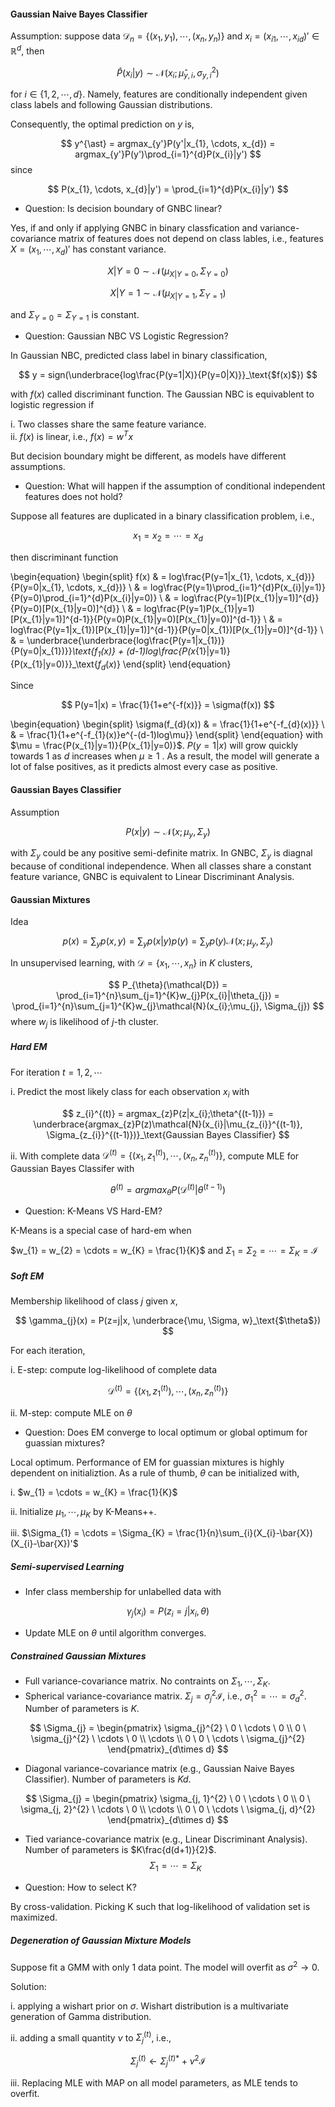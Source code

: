 #### Gaussian Naive Bayes Classifier

Assumption: suppose data $\mathcal{D}_{n} = \{(x_{1}, y_{1}), \cdots, (x_{n}, y_{n}) \}$ and $x_{i} = (x_{i1}, \cdots, x_{id})' \in \mathbb{R}^{d}$, then

$$
\hat{P}(x_{i}|y) \sim \mathcal{N}(x_{i};\hat{\mu}_{y, i}, \sigma_{y, i}^{2})
$$

for $i \in \{1, 2, \cdots, d\}$. Namely, features are conditionally independent given class labels and following Gaussian distributions.

Consequently, the optimal prediction on $y$ is,

$$
y^{\ast} = argmax_{y'}P(y'|x_{1}, \cdots, x_{d}) = argmax_{y'}P(y')\prod_{i=1}^{d}P(x_{i}|y')
$$ since 

$$
P(x_{1}, \cdots, x_{d}|y') = \prod_{i=1}^{d}P(x_{i}|y')
$$

* Question: Is decision boundary of GNBC linear?

Yes, if and only if applying GNBC in binary classfication and variance-covariance matrix of features does not depend on class lables, i.e., features $X = (x_{1}, \cdots, x_{d})'$ has constant variance.

$$
X|Y=0 \sim \mathcal{N}(\mu_{X|Y=0}, \Sigma_{Y=0})
$$

$$
X|Y=1 \sim \mathcal{N}(\mu_{X|Y=1}, \Sigma_{Y=1})
$$

and $\Sigma_{Y=0} = \Sigma_{Y=1}$ is constant.

* Question: Gaussian NBC VS Logistic Regression?

In Gaussian NBC, predicted class label in binary classification,

$$
y = sign(\underbrace{log\frac{P(y=1|X)}{P(y=0|X)}}_\text{$f(x)$})
$$ 

with $f(x)$ called discriminant function. The Gaussian NBC is equivablent to logistic regression if 

i. Two classes share the same feature variance.  
ii. $f(x)$ is linear, i.e., $f(x) = w^{T}x$

But decision boundary might be different, as models have different assumptions.

* Question: What will happen if the assumption of conditional independent features does not hold?

Suppose all features are duplicated in a binary classification problem, i.e.,

$$
x_{1} = x_{2} = \cdots = x_{d}
$$

then discriminant function

\begin{equation}
\begin{split}
f(x) & = log\frac{P(y=1|x_{1}, \cdots, x_{d})}{P(y=0|x_{1}, \cdots, x_{d})}  \\
& = log\frac{P(y=1)\prod_{i=1}^{d}P(x_{i}|y=1)}{P(y=0)\prod_{i=1}^{d}P(x_{i}|y=0)} \\
& = log\frac{P(y=1)[P(x_{1}|y=1)]^{d}}{P(y=0)[P(x_{1}|y=0)]^{d}} \\
& = log\frac{P(y=1)P(x_{1}|y=1)[P(x_{1}|y=1)]^{d-1}}{P(y=0)P(x_{1}|y=0)[P(x_{1}|y=0)]^{d-1}} \\
& = log\frac{P(y=1|x_{1})[P(x_{1}|y=1)]^{d-1}}{P(y=0|x_{1})[P(x_{1}|y=0)]^{d-1}} \\
& = \underbrace{\underbrace{log\frac{P(y=1|x_{1})}{P(y=0|x_{1})}}_\text{$f_{1}(x)$} + (d-1)log\frac{P(x_{1}|y=1)}{P(x_{1}|y=0)}}_\text{$f_{d}(x)$}
\end{split}
\end{equation}

Since 

$$
P(y=1|x) = \frac{1}{1+e^{-f(x)}} = \sigma(f(x))
$$

\begin{equation}
\begin{split}
\sigma(f_{d}(x)) & = \frac{1}{1+e^{-f_{d}(x)}} \\ 
& = \frac{1}{1+e^{-f_{1}(x)}e^{-(d-1)log\mu}}
\end{split}
\end{equation}
with $\mu = \frac{P(x_{1}|y=1)}{P(x_{1}|y=0)}$. $P(y=1|x)$ will grow quickly towards 1 as $d$ increases when $\mu \ge 1$ . As a result, the model will generate a lot of false positives, as it predicts almost every case as positive.

#### Gaussian Bayes Classifier

Assumption

$$
P(x|y) \sim \mathcal{N}(x;\mu_{y}, \Sigma_{y})
$$

with $\Sigma_{y}$ could be any positive semi-definite matrix. In GNBC, $\Sigma_{y}$ is diagnal because of conditional independence. When all classes share a constant feature variance, GNBC is equivalent to Linear Discriminant Analysis.

#### Gaussian Mixtures

Idea

$$
p(x) = \sum_{y}p(x, y) = \sum_{y}p(x|y)p(y) = \sum_{y}p(y)\mathcal{N}(x;\mu_{y}, \Sigma_{y})
$$

In unsupervised learning, with $\mathcal{D} = \{x_{1}, \cdots, x_{n} \}$ in $K$ clusters, 

$$
P_{\theta}(\mathcal{D}) = \prod_{i=1}^{n}\sum_{j=1}^{K}w_{j}P(x_{i}|\theta_{j}) = \prod_{i=1}^{n}\sum_{j=1}^{K}w_{j}\mathcal{N}(x_{i};\mu_{j}, \Sigma_{j})
$$ where $w_{j}$ is likelihood of $j$-th cluster.

##### Hard EM

For iteration $t = 1, 2, \cdots$

i. Predict the most likely class for each observation $x_{i}$ with

$$
z_{i}^{(t)} = argmax_{z}P(z|x_{i};\theta^{(t-1)}) = \underbrace{argmax_{z}P(z)\mathcal{N}(x_{i}|\mu_{z_{i}}^{(t-1)}, \Sigma_{z_{i}}^{(t-1)})}_\text{Gaussian Bayes Classifier}
$$

ii. With complete data $\mathcal{D}^{(t)} = \{(x_{1},z_{1}^{(t)}), \cdots, (x_{n}, z_{n}^{(t)}) \}$, compute MLE for Gaussian Bayes Classifer with

$$
\theta^{(t)} = argmax_{\theta}P(\mathcal{D}^{(t)}|\theta^{(t-1)})
$$

* Question: K-Means VS Hard-EM?

K-Means is a special case of hard-em when 

$w_{1} = w_{2} = \cdots = w_{K} = \frac{1}{K}$ and $\Sigma_{1} = \Sigma_{2} = \cdots = \Sigma_{K} = \mathcal{I}$

##### Soft EM

Membership likelihood of class $j$ given $x$,

$$
\gamma_{j}(x) = P(z=j|x, \underbrace{\mu, \Sigma, w}_\text{$\theta$})
$$

For each iteration,

i. E-step: compute log-likelihood of complete data

$$
\mathcal{D}^{(t)} = \{(x_{1}, z_{1}^{(t)}), \cdots, (x_{n}, z_{n}^{(t)}) \}
$$

ii. M-step: compute MLE on $\theta$

* Question: Does EM converge to local optimum or global optimum for guassian mixtures?

Local optimum. Performance of EM for guassian mixtures is highly dependent on initializtion. As a rule of thumb, $\theta$ can be initialized with,

i. $w_{1} = \cdots = w_{K} = \frac{1}{K}$

ii. Initialize $\mu_{1}, \cdots, \mu_{K}$ by K-Means++.

iii. $\Sigma_{1} = \cdots = \Sigma_{K} = \frac{1}{n}\sum_{i}(X_{i}-\bar{X})(X_{i}-\bar{X})'$

##### Semi-supervised Learning

* Infer class membership for unlabelled data with 

$$
\gamma_{j}(x_{i}) = P(z_{i} = j|x_{i}, \theta)
$$

* Update MLE on $\theta$ until algorithm converges.

##### Constrained Gaussian Mixtures

* Full variance-covariance matrix. No contraints on $\Sigma_{1}, \cdots, \Sigma_{K}$. 
* Spherical variance-covariance matrix. $\Sigma_{j} = \sigma_{j}^{2}\mathcal{I}$, i.e., $\sigma_{1}^{2} = \cdots = \sigma_{d}^{2}$. Number of parameters is $K$.

$$
\Sigma_{j} = \begin{pmatrix} \sigma_{j}^{2} \ 0 \ \cdots \ 0 \\ 0 \ \sigma_{j}^{2} \ \cdots \ 0 \\ \cdots \\ 0 \ 0 \ \cdots \ \sigma_{j}^{2} \end{pmatrix}_{d\times d}
$$

* Diagonal variance-covariance matrix (e.g., Gaussian Naive Bayes Classifier). Number of parameters is $Kd$.

$$
\Sigma_{j} = \begin{pmatrix} \sigma_{j, 1}^{2} \ 0 \ \cdots \ 0 \\ 0 \ \sigma_{j, 2}^{2} \ \cdots \ 0 \\ \cdots \\ 0 \ 0 \ \cdots \ \sigma_{j, d}^{2} \end{pmatrix}_{d\times d}
$$

* Tied variance-covariance matrix (e.g., Linear Discriminant Analysis). Number of parameters is $K\frac{d(d+1)}{2}$.
$$
\Sigma_{1} = \cdots = \Sigma_{K}
$$

* Question: How to select K?

By cross-validation. Picking K such that log-likelihood of validation set is maximized.

##### Degeneration of Gaussian Mixture Models

Suppose fit a GMM with only 1 data point. The model will overfit as $\sigma^{2} \rightarrow 0$.

Solution:

i. applying a wishart prior on $\sigma$. Wishart distribution is a multivariate generation of Gamma distribution.

ii. adding a small quantity $\nu$ to $\Sigma_{j}^{(t)}$, i.e., 

$$
\Sigma_{j}^{(t)} \leftarrow \Sigma_{j}^{(t)\ast} + \nu^{2}\mathcal{I}
$$

iii. Replacing MLE with MAP on all model parameters, as MLE tends to overfit.